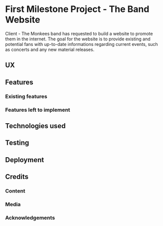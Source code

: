 # First Milestone Project - The Band Website
Client - The Monkees band has requested to build a website to promote them in the internet. The goal for the website is to provide existing and potential fans with up-to-date informations regarding current events, such as concerts and any new material releases.


## UX

## Features
### Existing features


### Features left to implement

## Technologies used


## Testing

## Deployment

## Credits
### Content
### Media
### Acknowledgements

